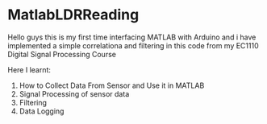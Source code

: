 # MatlabLDRReading
Hello guys this is my first time interfacing MATLAB with Arduino and i have implemented a simple correlationa and filtering in this code from my EC1110 Digital Signal Processing Course

Here I learnt:
   1. How to Collect Data From Sensor and Use it in MATLAB
   2. Signal Processing of sensor data
   3. Filtering
   4. Data Logging
